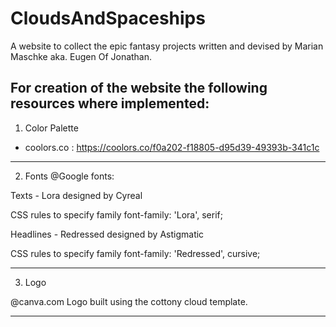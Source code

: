 # CloudsAndSpaceships
A website to collect the epic fantasy projects written and devised by Marian Maschke aka. Eugen Of Jonathan.

For creation of the website the following resources where implemented:
----------------------------------------------------------------------------------------------------------------------------------
1. Color Palette
- coolors.co : https://coolors.co/f0a202-f18805-d95d39-49393b-341c1c

----------------------------------------------------------------------------------------------------------------------------------
2. Fonts @Google fonts:

Texts - Lora designed by Cyreal
<link rel="preconnect" href="https://fonts.gstatic.com">
<link href="https://fonts.googleapis.com/css2?family=Lora:ital,wght@0,400;0,500;0,700;1,600&display=swap" rel="stylesheet">

CSS rules to specify family
font-family: 'Lora', serif;

Headlines - Redressed designed by Astigmatic
<link rel="preconnect" href="https://fonts.gstatic.com">
<link href="https://fonts.googleapis.com/css2?family=Redressed&display=swap" rel="stylesheet">

CSS rules to specify family
font-family: 'Redressed', cursive;

----------------------------------------------------------------------------------------------------------------------------------
3. Logo

@canva.com
Logo built using the cottony cloud template.

----------------------------------------------------------------------------------------------------------------------------------